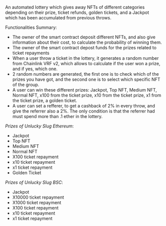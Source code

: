 An automated lottery which gives away NFTs of different categories depending on their prize, ticket refunds, golden tickets, and a Jackpot which has been accumulated from previous throws.

Functionalities Summary:
- The owner of the smart contract deposit different NFTs, and also give information about their cost, to calculate the probability of winning them.
- The owner of the smart contract depost funds for the prizes related to ticket repayments
- When a user throw a ticket in the lottery, it generates a random number from Chainlink VRF v2, which allows to calculate if the user won a prize, and if yes, which one.
- 2 random numbers are generated, the first one is to check which of the prizes you have got, and the second one is to select which specific NFT of the group.
- A user can win these different prizes: Jackpot, Top NFT, Medium NFT, Normal NFT, x100 from the ticket prize, x10 from the ticket prize, x1 from the ticket prize, a golden ticket.
- A user can set a refferer, to get a cashback of 2% in every throw, and give the referrer also a 2%. The only condition is that the referrer had must spend more than .1 ether in the lottery.

*Prizes of Unlucky Slug Ethereum*:
- Jackpot 
- Top NFT
- Medium NFT
- Normal NFT
- X100 ticket repayment
- x10 ticket repayment
- x1 ticket repayment
- Golden Ticket

*Prizes of Unlucky Slug BSC*:
- Jackpot 
- X10000 ticket repayment
- X1000 ticket repayment
- X100 ticket repayment
- x10 ticket repayment
- x1 ticket repayment

